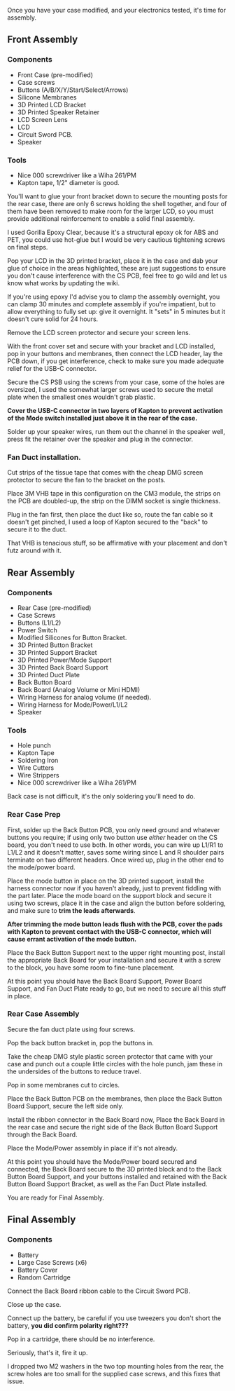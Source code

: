Once you have your case modified, and your electronics tested, it's time for assembly.

## Front Assembly

### Components
* Front Case (pre-modified)
* Case screws
* Buttons (A/B/X/Y/Start/Select/Arrows)
* Silicone Membranes
* 3D Printed LCD Bracket
* 3D Printed Speaker Retainer
* LCD Screen Lens
* LCD
* Circuit Sword PCB.
* Speaker 

### Tools
* Nice 000 screwdriver like a Wiha 261/PM
* Kapton tape, 1/2" diameter is good.

You'll want to glue your front bracket down to secure the mounting posts for the rear case, there are only 6 screws holding the shell together, and four of them have been removed to make room for the larger LCD, so you must provide additional reinforcement to enable a solid final assembly.

I used Gorilla Epoxy Clear, because it's a structural epoxy ok for ABS and PET, you could use hot-glue but I would be very cautious tightening screws on final steps.

Pop your LCD in the 3D printed bracket, place it in the case and dab your glue of choice in the areas highlighted, these are just suggestions to ensure you don't cause interference with the CS PCB, feel free to go wild and let us know what works by updating the wiki.

If you're using epoxy I'd advise you to clamp the assembly overnight, you can clamp 30 minutes and complete assembly if you're impatient, but to allow everything to fully set up: give it overnight. It "sets" in 5 minutes but it doesn't cure solid for 24 hours.

Remove the LCD screen protector and secure your screen lens.

With the front cover set and secure with your bracket and LCD installed, pop in your buttons and membranes, then connect the LCD header, lay the PCB down, if you get interference, check to make sure you made adequate relief for the USB-C connector.

Secure the CS PSB using the screws from your case, some of the holes are oversized, I used the somewhat larger screws used to secure the metal plate when the smallest ones wouldn't grab plastic.

**Cover the USB-C connector in two layers of Kapton to prevent activation of the Mode switch installed just above it in the rear of the case.**

Solder up your speaker wires, run them out the channel in the speaker well, press fit the retainer over the speaker and plug in the connector. 

### Fan Duct installation.
Cut strips of the tissue tape that comes with the cheap DMG screen protector to secure the fan to the bracket on the posts.

Place 3M VHB tape in this configuration on the CM3 module, the strips on the PCB are doubled-up, the strip on the DIMM socket is single thickness.

Plug in the fan first, then place the duct like so, route the fan cable so it doesn't get pinched, I used a loop of Kapton secured to the "back" to secure it to the duct.

That VHB is tenacious stuff, so be affirmative with your placement and don't futz around with it.

## Rear Assembly

### Components
* Rear Case (pre-modified)
* Case Screws
* Buttons (L1/L2)
* Power Switch
* Modified Silicones for Button Bracket.
* 3D Printed Button Bracket
* 3D Printed Support Bracket
* 3D Printed Power/Mode Support
* 3D Printed Back Board Support
* 3D Printed Duct Plate
* Back Button Board
* Back Board (Analog Volume or Mini HDMI)
* Wiring Harness for analog volume (if needed).
* Wiring Harness for Mode/Power/L1/L2
* Speaker

### Tools
* Hole punch
* Kapton Tape
* Soldering Iron
* Wire Cutters
* Wire Strippers
* Nice 000 screwdriver like a Wiha 261/PM 

Back case is not difficult, it's the only soldering you'll need to do.

### Rear Case Prep
First, solder up the Back Button PCB, you only need ground and whatever buttons you require; if using only two button use *either* header on the CS board, you don't need to use both. In other words, you can wire up L1/R1 to L1/L2 and it doesn't matter, saves some wiring since L and R shoulder pairs terminate on two different headers.  Once wired up, plug in the other end to the mode/power board.

Place the mode button in place on the 3D printed support, install the harness connector now if you haven't already, just to prevent fiddling with the part later. Place the mode board on the support block and secure it using two screws, place it in the case and align the button before soldering, and make sure to **trim the leads afterwards**.

**After trimming the mode button leads flush with the PCB, cover the pads with Kapton to prevent contact with the USB-C connector, which will cause errant activation of the mode button.**

Place the Back Button Support next to the upper right mounting post, install the appropriate Back Board for your installation and secure it with a screw to the block, you have some room to fine-tune placement.

At this point you should have the Back Board Support, Power Board Support, and Fan Duct Plate ready to go, but we need to secure all this stuff in place.

### Rear Case Assembly

Secure the fan duct plate using four screws.

Pop the back button bracket in, pop the buttons in.

Take the cheap DMG style plastic screen protector that came with your case and punch out a couple little circles with the hole punch, jam these in the undersides of the buttons to reduce travel.

Pop in some membranes cut to circles.

Place the Back Button PCB on the membranes, then place the Back Button Board Support, secure the left side only.

Install the ribbon connector in the Back Board now, Place the Back Board in the rear case and secure the right side of the Back Button Board Support through the Back Board.

Place the Mode/Power assembly in place if it's not already.

At this point you should have the Mode/Power board secured and connected, the Back Board secure to the 3D printed block and to the Back Button Board Support, and your buttons installed and retained with the Back Button Board Support Bracket, as well as the Fan Duct Plate installed.

You are ready for Final Assembly.

## Final Assembly

### Components
* Battery
* Large Case Screws (x6)
* Battery Cover
* Random Cartridge

Connect the Back Board ribbon cable to the Circuit Sword PCB.

Close up the case.

Connect up the battery, be careful if you use tweezers you don't short the battery, **you did confirm polarity right???**

Pop in a cartridge, there should be no interference.

Seriously, that's it, fire it up.

I dropped two M2 washers in the two top mounting holes from the rear, the screw holes are too small for the supplied case screws, and this fixes that issue.